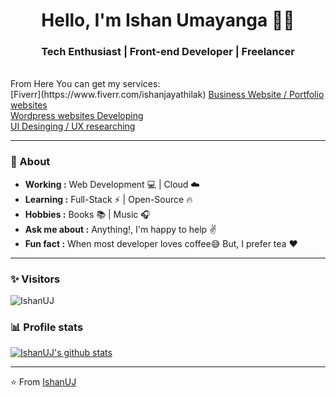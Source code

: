 <h1 align="center"> Hello, I'm Ishan Umayanga 👨‍💻 </h1>

<h3 align="center">  Tech Enthusiast | Front-end Developer | Freelancer  </h3> <br>
From Here You can get my services:
<br>
[Fiverr](https://www.fiverr.com/ishanjayathilak)
<a href="https://www.fiverr.com/ishanjayathilak/make-your-portfolio-web-site">Business Website / Portfolio websites</a><br>
<a href="https://www.fiverr.com/ishanjayathilak/build-a-responsive-wordpress-website">Wordpress websites Developing </a><br>
<a href="https://www.fiverr.com/ishanjayathilak/create-web-and-mobile-ui-designs-using-adobe-xd">UI Desinging / UX researching </a>


---------------------------------------------------------------------------------------------------------------------------------------------------------------------------------
### 🤔 About
-  **Working :**  Web Development :computer: | Cloud :cloud: 
-  **Learning :** Full-Stack :zap: | Open-Source :fire:	
-  **Hobbies :** Books :books: | Music :headphones:
-  **Ask me about :** Anything!, I'm happy to help :v:
-  **Fun fact :** When most developer loves coffee:sweat_smile: But, I prefer tea :heart: 

---------------------------------------------------------------------------------------------------------------------------------------------------------------------------------
### ✨ Visitors 

<p align="left"> <img src="https://komarev.com/ghpvc/?username=IshanUJ" alt="IshanUJ" /> </p>

### 📊 Profile stats

[![IshanUJ's github stats](https://github-readme-stats.vercel.app/api?username=IshanUJ&show_icons=true&title_color=fff&icon_color=79ff97&text_color=9f9f9f&bg_color=151515)](https://github.com/IshanUJ/github-readme-stats)

-------------------------------------------------------------------------------------------------------------------------------------------------------------------------------

⭐️ From [IshanUJ](http://www.github.com/IshanUJ)
